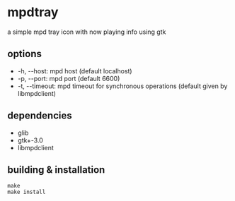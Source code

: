 mpdtray
=======

a simple mpd tray icon with now playing info using gtk

options
-------
* -h, --host: mpd host (default localhost)
* -p, --port: mpd port (default 6600)
* -t, --timeout: mpd timeout for synchronous operations (default given by libmpdclient)

dependencies
------------
* glib
* gtk+-3.0
* libmpdclient

building & installation
-----------------------
    make
    make install
